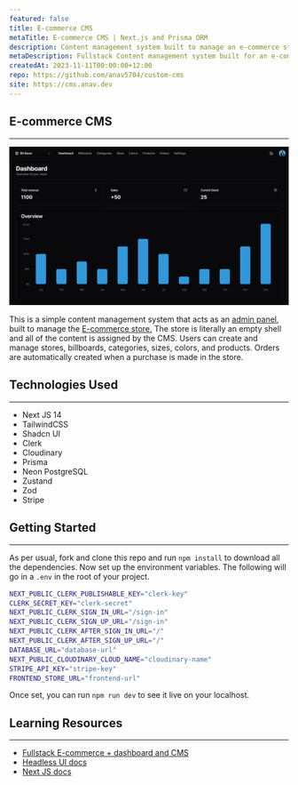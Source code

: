 ```yaml
---
featured: false
title: E-commerce CMS
metaTitle: E-commerce CMS | Next.js and Prisma ORM
description: Content management system built to manage an e-commerce store.
metaDescription: Fullstack Content management system built for an e-commerce store. Built using Next.js, Prisma ORM and Neon  PostgreSQL.
createdAt: 2023-11-11T00:00:00+12:00
repo: https://github.com/anav5704/custom-cms
site: https://cms.anav.dev
---
```


## E-commerce CMS

---

[![E-commerce CMS Demo](./images/ecommerce-cms-demo.webp)](https://cms.anav.dev)

This is a simple content management system that acts as an [admin panel](https://cms.anav.dev), built to manage the [E-commerce store.](https://ecommerce.anav.dev) The store is literally an empty shell and all of the content is assigned by the CMS. Users can create and manage stores, billboards, categories, sizes, colors, and products. Orders are automatically created when a purchase is made in the store.

## Technologies Used

---

-   Next JS 14
-   TailwindCSS
-   Shadcn UI
-   Clerk
-   Cloudinary
-   Prisma
-   Neon PostgreSQL
-   Zustand
-   Zod
-   Stripe

## Getting Started

---

As per usual, fork and clone this repo and run `npm install` to download all the dependencies. Now set up the environment variables. The following will go in a `.env` in the root of your project.

```sh
NEXT_PUBLIC_CLERK_PUBLISHABLE_KEY="clerk-key"
CLERK_SECRET_KEY="clerk-secret"
NEXT_PUBLIC_CLERK_SIGN_IN_URL="/sign-in"
NEXT_PUBLIC_CLERK_SIGN_UP_URL="/sign-in"
NEXT_PUBLIC_CLERK_AFTER_SIGN_IN_URL="/"
NEXT_PUBLIC_CLERK_AFTER_SIGN_UP_URL="/"
DATABASE_URL="database-url"
NEXT_PUBLIC_CLOUDINARY_CLOUD_NAME="cloudinary-name"
STRIPE_API_KEY="stripe-key"
FRONTEND_STORE_URL="frontend-url"
```

Once set, you can run `npm run dev` to see it live on your localhost.

## Learning Resources

---

-   [Fullstack E-commerce + dashboard and CMS](https://www.youtube.com/watch?v=5miHyP6lExg)
-   [Headless UI docs](https://headlessui.com/)
-   [Next JS docs](https://nextjs.org/)

